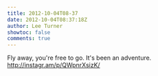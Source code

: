 ```yaml
---
title: 2012-10-04T08-37
date: 2012-10-04T08:37:18Z
author: Lee Turner
showtoc: false
comments: true
---
```


Fly away, you're free to go. It's been an adventure.  http://instagr.am/p/QWpnrXsizK/

